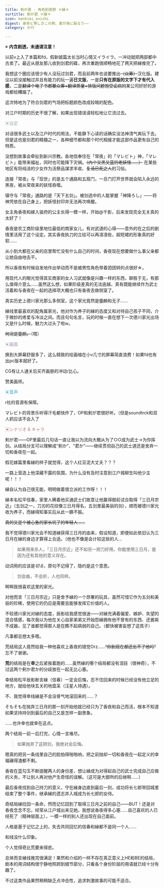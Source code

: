 ```yaml
---
title: 剣が君 - 角色别感想 ＊縁＊
surtitle: 剣が君 ＊縁＊
icon: kenkimi_enishi
digest: 身命と等しきこの剣、君が為に振るう——
category: か行

---
```


※ **内含剧透，未通请注意！**

以前v上入了本篇和fd，假新娘篇太长当时心情又イライラ，一冲动就把两部都中古卖了。最近从朋友那儿收到剑君的碟，再次重跑很顺畅地花了两天把縁推完了。

我想这个圈应该很少有人没玩过剑君，而且前两年也说要推出~~（众筹）~~汉化版。建议以前没接触过并且有能力的玩一遍**日文版**，一是**只有在原版的文字下才有代入感**，二是~~翻译个电子书都要众筹+翻译质量+排版问题饱受诟病的~~某公司好好的游戏都给糟蹋了。

这次特地为了符合剑君的气场把标题颜色改成较暗的配色。

对江户时期的历史不很了解，如果出现错误请轻松地让它流过去。

<font color="#94ABA7">▣设定</font>

对话很多武士以及江户时代的用法，不能静下心读的话确实没法神清气爽玩下去。但是这也是剑君的精髓之一，各种细节都和那个时代相接才能这部作品更有自己的特质。

没想到故事会牵扯到新兴宗教。各地信奉住在「常夜」的「マレビト」神，「マレビト」能带来福祉，同时也可能降下灾祸。~~（内个又黑又蓝的老妖怪……）~~ 在某些地区有将纯洁的少女作为活祭品谋求丰收、~~复活已死之人~~的习俗。

连接「常夜」与「现世」的是五个通路和五扇门，一旦门打开世界就会陷入永远的黑夜，被从常夜来的妖怪吞噬。

镇守与「常夜」通路的是「天下五剑」。被剑选中的人能掌握「神降ろし」——将神凭依在自己身上，把妖怪封印并无法再次唤醒。

女主角香夜和嫁入骏府的公主长得一模一样，开始@千影，后来发现完全无关真的太好了！

香夜是农工商阶级里地位最低的商家女儿，有对武道的心得——意外的在之后的剧情里活用了这个设定。其实香夜执刀的立绘可以再凛凛些，超短裙的形象真的好软……

从小到大都在父亲的店里帮忙没有什么自己的时间，香夜现在想要做什么事父亲都让她自由地去干。

所以香夜有时候自发地作出举动而不是被男性角色带着团团转的点很好☆。

用现代人的眼光觉得其实商家的女人习武就像是兴趣一样的东西，聊胜于无，有那么值得介意么……虽然这么想，如果阶级差真的无法逾越，真有既能继续作为武士活着和与香夜在一起的选择项大概也只有香夜去做侧室了。

真实历史上德川家光那么多侧室，这个家光竟然是~~童颜~~和无子……

縁线里最喜欢的配角属家光，他对作为养子的縁的态度又和对待自己孩子不同，介于微妙的疼爱与冷淡之间。而且句句名言，玩的时候一直在想下一次德川家光出场又是什么时候，魅力大过头了啦w。

~~何况是童颜。~~（喂）

<font color="#9F94AB">▣画面</font>

换到大屏幕舒服多了，这么精致的绘画缩在小v几寸的屏幕简直浪费！如果fd也有出pc版本就好了。

CG有让人通关后买齐画册的冲动/比心。

赞美画师。

<font color="#36A5C8">▣音声</font>

r社的音源有保障。

マレビト的背景乐听得汗毛都快炸了，OP和剣が君很好听。（但是soundtrck和双人抓应该不会入了

<font color="#B47B7B">▣シナリオ & キャラ</font>

剣が君——OP里最后几句话一直让我以为流向大概从为了○○成为武士→为你挥剑。从结局分支可以理解成“剣か”、“君か”——继续贯彻自己的武士道还是舍弃一切和香夜在一起。

假花嫁篇里看縁的样子就觉得，这个人红豆泥大丈夫？？？

一路上营造上他深藏不露的氛围，为什么没有及时注意到江户城柳生叫他少主呢！！！

縁自认为自己很无能，明明做着很立派的工作呀！！！

縁本名松平信春，家里人瞒着他买通武士们故意让他赢得御前试合取得「三日月宗近」（五剑之一，刀刃的花纹像三日月得名，五剑里最美丽的剑），顺而被德川家光收为养子，而縁得知事实后从此一蹶不振。

~~真的又是个被心急的家长坑了的年轻人……~~

我不觉得德川家光会不知道縁获得三日月的由来，假设知道，即便如此依旧认为三日月在縁的身边才算得上合适。（他也不像是会计较这些的人…

> 如果用来杀人，「三日月宗近」还不如另一把刀好用，你能使用三日月，是因为还有其他的意义存在。

动词用的应该是*切る*，原句不记得了，隐约是这个意思。

> 剑会曲，不会折，人也同样。

啊啊我很喜欢这里的家光。

对他而言「三日月宗近」只是舍予縁的一个昂奢的玩具，虽然可惜它作为五剑和美丽的珍稀，使用它的仍应是需要且能够发挥它价值的人。

不较德川家光对縁的态度，辰影给我感觉很迷——对縁充满着偏爱、嫉妒、失望的混合情感，每次我以为他在关心自家弟弟又开始怨縁拥有他不曾有的东西、还酱紫不成器，见了谁都觉得那人是在瞧不起病弱的自己。（都快被害妄想了这孩子）

凡事都忌想太多嗯。

荒结局这人竟然给我一种他喜欢上香夜的错觉Orz……~~“你到现在都还忘不了他吗”~~  忘不了谢谢。

**荒**的结局是在**幸**之后紧挨着跑的……虽然縁的哪个结局都没有泪目（很神奇），不过这两个剣か君か的分歧放在一起无比心塞。

幸结局松平辰影断言縁（信春）一定会后悔，忍不住回来的时候已经没有他立足的地方，就给他块玄关的地盘呆（汪星人待遇）。

不、我觉得幸线縁是不会没骨气地滚回来的……？

そもそも在抛弃三日月的那一刻开始他就已经只为了香夜和自己而活，根本不知道如果坚持持剑到最后的自己又是怎样一副景象。

……也许幸也就幸在这点。

两个结局一前一后打完，心情一言难尽。

> 如果抛弃了这把剑，我绝对会后悔。

嗯真的把另一条线里自己的脸拍得啪啪响，把之前抛却一切和香夜在一起定义的幸福碾得渣都不剩。

香夜在蓝勾玉不断提醒两人的身份差，想让縁成为对得起自己的武士完成自己应做的义务，不让别人再对他产生奇怪的误解。（这可是大御所的后继啊……）

最后香夜找到自己持刀的意义，守在縁身边直到最后一刻，成功将长七郎带回城里结束了整个事件，继承縁的遗志并入城成为长七郎的女侍。

奇结局縁捡回一条命，然而记忆回到了取得三日月之前的自己——BUT！还是对香夜念念不忘，经常从江户城出来见她。我想说香夜得多心塞……自己喜欢的人已经死了（精神层面上），一模一样的别人还出现在自己面前。

人格是基于记忆之上的，失去共同回忆的信春和縁都不是同一个人……

和线没什么印象。

个人觉得奇比荒要来得悲。

总体而言縁线推完很满足！果然和介绍的一样不存在真正意义上HE和BE的结局，剧本的用词结构很宁静地照顾到细节部分，只看各个身份阶层的用语就已经十分有趣了。

不过这类作品果然稍稍缺乏点冲击性，追求刺激故事的可能不适合。